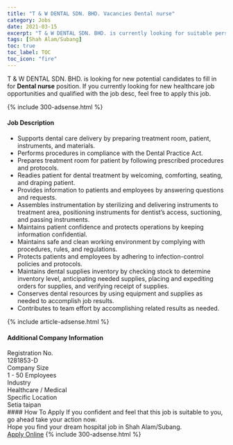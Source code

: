 ```yaml
---
title: "T & W DENTAL SDN. BHD. Vacancies Dental nurse" 
category: Jobs 
date: 2021-03-15 
excerpt: "T & W DENTAL SDN. BHD. is currently looking for suitable person to fill in the Dental nurse which positioned at Shah Alam/Subang" 
tags: [Shah Alam/Subang] 
toc: true 
toc_label: TOC 
toc_icon: "fire" 
--- 
```


<p>T & W DENTAL SDN. BHD. is looking for new potential candidates to fill in for <b>Dental nurse</b> position. If you currently looking for new healthcare job opportunities and qualified with the job desc, feel free to apply this job.
</p>{% include 300-adsense.html %} 
<div><div><h4>Job Description</h4></div><div><div><span><div><ul><li>Supports dental care delivery by preparing treatment room, patient, instruments, and materials.</li><li>Performs procedures in compliance with the Dental Practice Act.</li><li>Prepares treatment room for patient by following prescribed procedures and protocols.</li><li>Readies patient for dental treatment by welcoming, comforting, seating, and draping patient.</li><li>Provides information to patients and employees by answering questions and requests.</li><li>Assembles instrumentation by sterilizing and delivering instruments to treatment area, positioning instruments for dentist&#8217;s access, suctioning, and passing instruments.</li><li>Maintains patient confidence and protects operations by keeping information confidential.</li><li>Maintains safe and clean working environment by complying with procedures, rules, and regulations.</li><li>Protects patients and employees by adhering to infection-control policies and protocols.</li><li>Maintains dental supplies inventory by checking stock to determine inventory level, anticipating needed supplies, placing and expediting orders for supplies, and verifying receipt of supplies.</li><li>Conserves dental resources by using equipment and supplies as needed to accomplish job results.</li><li>Contributes to team effort by accomplishing related results as needed.</li></ul></div></span></div></div></div> 
{% include article-adsense.html %} 
<div><div><h4>Additional Company Information</h4></div><div><div><div><div><div><div><div><span>Registration No.</span></div><div><span>1281853-D</span></div></div></div></div><div><div><div><div><span>Company Size</span></div><div><span>1 - 50 Employees</span></div></div></div></div><div><div><div><div><span>Industry</span></div><div><span>Healthcare / Medical</span></div></div></div></div><div><div><div><div><span>Specific Location</span></div><div><span>Setia taipan</span></div></div></div></div></div></div></div></div> 
#### How To Apply 
If you confident and feel that this job is suitable to you, go ahead take your action now. <br/> 
Hope you find your dream hospital job in Shah Alam/Subang. <br/> 
<a href="https://www.jobstreet.com.my/en/job/dental-nurse-4506334?jobId=jobstreet-my-job-4506334" class="btn btn--warning" target="_blank" rel="nofollow noopenner">Apply Online</a> 
{% include 300-adsense.html %} 
